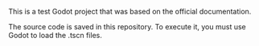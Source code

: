 This is a test Godot project that was based on the official documentation.

The source code is saved in this repository. To execute it, you must use Godot to load the .tscn files.
